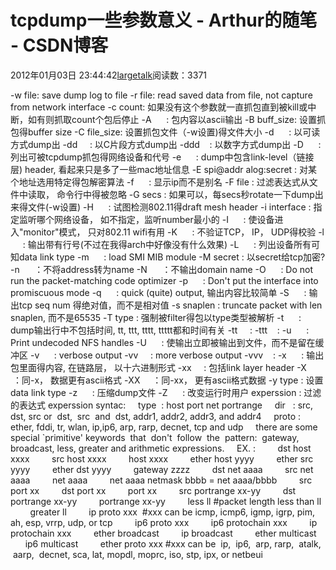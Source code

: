 # tcpdump一些参数意义 - Arthur的随笔 - CSDN博客
2012年01月03日 23:44:42[largetalk](https://me.csdn.net/largetalk)阅读数：3371
                
-w file: save dump log to file
-r file: read saved data from file, not capture from network interface
-c count: 如果没有这个参数就一直抓包直到被kill或中断，如有则抓取count个包后停止
-A      : 包内容以ascii输出
-B buff_size: 设置抓包得buffer size
-C file_size: 设置抓包文件（-w设置)得文件大小
-d      : 以可读方式dump出
-dd     : 以C片段方式dump出
-ddd    : 以数字方式dump出
-D      : 列出可被tcpdump抓包得网络设备和代号
-e      : dump中包含link-level（链接层) header, 看起来只是多了一些mac地址信息
-E spi@addr alog:secret : 对某个地址选用特定得包解密算法
-f      : 显示ip而不是别名
-F file : 过滤表达式从文件中读取， 命令行中得被忽略
-G secs : 如果可以，每secs秒rotate一下dump出来得文件(-w设置)
-H      : 试图检测802.11得draft mesh header
-i interface : 指定监听哪个网络设备， 如不指定，监听number最小的
-I      : 使设备进入"monitor"模式， 只对802.11 wifi有用
-K      : 不验证TCP， IP， UDP得校验
-l      : 输出带有行号(不过在我得arch中好像没有什么效果)
-L      : 列出设备所有可知data link type
-m      : load SMI MIB module
-M secret : 以secret给tcp加密?
-n      ：不将address转为name
-N      ：不输出domain name
-O      : Do not run the packet-matching code optimizer
-p      : Don't put the interface into promiscuous mode
-q      : quick (quite) output, 输出内容比较简单
-S      : 输出tcp seq num 得绝对值，而不是相对值
-s snaplen : truncate packet with len snaplen, 而不是65535
-T type : 强制被filter得包以type类型被解析
-t      : dump输出行中不包括时间, tt, ttt, tttt, ttttt都和时间有关
-tt     :
-ttt    :
-u      : Print undecoded NFS handles
-U      : 使输出立即被输出到文件，而不是留在缓冲区
-v      : verbose output
-vv     : more verbose output
-vvv    :
-x      : 输出包里面得内容, 在链路层， 以十六进制形式
-xx     : 包括link layer header
-X      ：同-x， 数据更有ascii格式
-XX     ：同-xx， 更有ascii格式数据
-y type : 设置data link type
-z      : 压缩dump文件
-Z      : 改变运行时用户
experssion : 过滤的表达式
experssion syntac:
    type  : host port net portrange
    dir   : src, dst, src or  dst,  src  and  dst, addr1, addr2, addr3, and addr4
    proto : ether, fddi, tr, wlan, ip,ip6, arp, rarp, decnet, tcp and udp
    there are some special `primitive' keywords  that  don't  follow  the  pattern:  gateway, broadcast, less, greater and arithmetic expressions.
    EX. :
        dst host xxxx
        src host xxxx
        host xxxx
        ether host yyyy
        ether src yyyy
        ether dst yyyy
        gateway zzzz
        dst net aaaa
        src net aaaa
        net aaaa
        net aaaa netmask bbbb = net aaaa/bbbb
        src port xx
        dst port xx
        port xx
        src portrange xx-yy
        dst portrange xx-yy
        portrange xx-yy
        less ll #packet length less than ll
        greater ll
        ip proto xxx  #xxx can be icmp, icmp6, igmp, igrp, pim, ah, esp, vrrp, udp, or tcp
        ip6 proto xxx
        ip6 protochain xxx
        ip protochain xxx
        ether broadcast
        ip broadcast
        ether multicast
        ip6 multicast
        ether proto xxx #xxx can be  ip,  ip6,  arp, rarp,  atalk,  aarp,  decnet, sca, lat, mopdl, moprc, iso, stp, ipx, or netbeui
            
